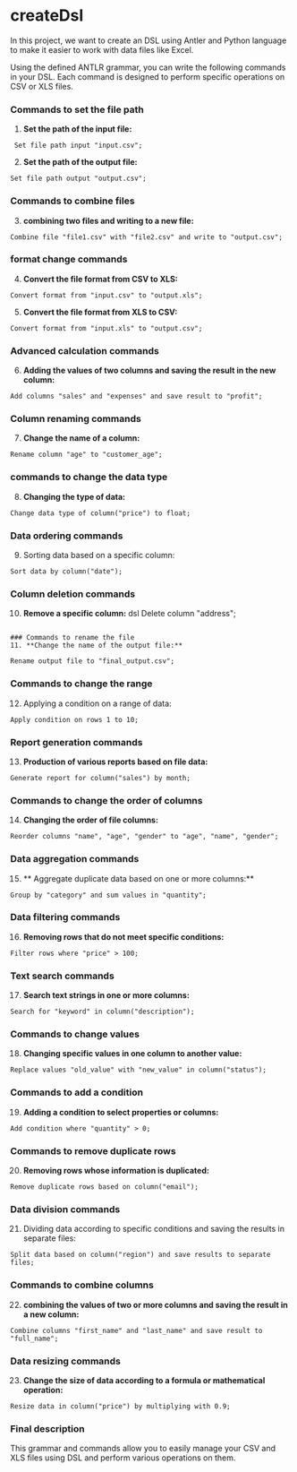 # createDsl
In this project, we want to create an DSL using Antler and Python language to make it easier to work with data files like Excel.


Using the defined ANTLR grammar, you can write the following commands in your DSL. Each command is designed to perform specific operations on CSV or XLS files.

### Commands to set the file path
1. **Set the path of the input file:**
```dsl
 Set file path input "input.csv";
 ```

2. **Set the path of the output file:**
 ```dsl
 Set file path output "output.csv";
 ```

### Commands to combine files
3. **combining two files and writing to a new file:**
 ```dsl
 Combine file "file1.csv" with "file2.csv" and write to "output.csv";
 ```

### format change commands
4. **Convert the file format from CSV to XLS:**
 ```dsl
 Convert format from "input.csv" to "output.xls";
 ```
5. **Convert the file format from XLS to CSV:**
 ```dsl
 Convert format from "input.xls" to "output.csv";
 ```

### Advanced calculation commands
6. **Adding the values ​​of two columns and saving the result in the new column:**
 ```dsl
 Add columns "sales" and "expenses" and save result to "profit";
 ```

### Column renaming commands
7. **Change the name of a column:**
 ```dsl
 Rename column "age" to "customer_age";
 ```

### commands to change the data type
8. **Changing the type of data:**
 ```dsl
 Change data type of column("price") to float;
 ```

### Data ordering commands
9. Sorting data based on a specific column:
 ```dsl
 Sort data by column("date");
 ```

### Column deletion commands
10. **Remove a specific column:**
 dsl
 Delete column "address";
 ```

### Commands to rename the file
11. **Change the name of the output file:**

 Rename output file to "final_output.csv";
 ```

### Commands to change the range
12. Applying a condition on a range of data:
 ```dsl
 Apply condition on rows 1 to 10;
 ```

### Report generation commands
13. **Production of various reports based on file data:**
 ```dsl
 Generate report for column("sales") by month;
 ```

### Commands to change the order of columns
14. **Changing the order of file columns:**
 ```dsl
 Reorder columns "name", "age", "gender" to "age", "name", "gender";
 ```

### Data aggregation commands
15. ** Aggregate duplicate data based on one or more columns:**
 ```dsl
 Group by "category" and sum values ​​in "quantity";
 ```

### Data filtering commands
16. **Removing rows that do not meet specific conditions:**
 ```dsl
 Filter rows where "price" > 100;
 ```

### Text search commands
17. **Search text strings in one or more columns:**
 ```dsl
 Search for "keyword" in column("description");
 ```

### Commands to change values
18. **Changing specific values ​​in one column to another value:**
 ```dsl
 Replace values ​​"old_value" with "new_value" in column("status");
 ```

### Commands to add a condition
19. **Adding a condition to select properties or columns:**
 ```dsl
 Add condition where "quantity" > 0;
 ```

### Commands to remove duplicate rows
20. **Removing rows whose information is duplicated:**
 ```dsl
 Remove duplicate rows based on column("email");
 ```

### Data division commands
21. Dividing data according to specific conditions and saving the results in separate files:
 ```dsl
 Split data based on column("region") and save results to separate files;
 ```

### Commands to combine columns
22. **combining the values ​​of two or more columns and saving the result in a new column:**
 ```dsl
 Combine columns "first_name" and "last_name" and save result to "full_name";
 ```

### Data resizing commands
23. **Change the size of data according to a formula or mathematical operation:**
 ```dsl
 Resize data in column("price") by multiplying with 0.9;
 ```

### Final description
This grammar and commands allow you to easily manage your CSV and XLS files using DSL and perform various operations on them.